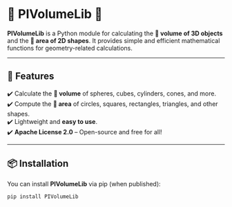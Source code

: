 # 🎯 **PIVolumeLib** 🎯

**PIVolumeLib** is a Python module for calculating the **🔵 volume of 3D objects** and the **🔴 area of 2D shapes**. It provides simple and efficient mathematical functions for geometry-related calculations.

---

## 🚀 **Features**
✔️ Calculate the **🔵 volume** of spheres, cubes, cylinders, cones, and more.  
✔️ Compute the **🔴 area** of circles, squares, rectangles, triangles, and other shapes.  
✔️ Lightweight and **easy to use**.  
✔️ **Apache License 2.0** – Open-source and free for all!  

---

## 📦 **Installation**

You can install **PIVolumeLib** via pip (when published):

```bash
pip install PIVolumeLib
